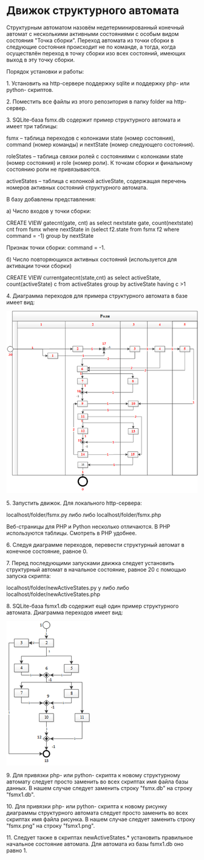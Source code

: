# Движок структурного автомата
<p> Структурным автоматом назовём недетерминированный конечный автомат с несколькими активными состояниями с особым видом состояния "Точка сборки". Переход автомата из точки сборки в следующие состояния происходит не по команде, а тогда, когда осуществлён переход в точку сборки изо всех состояний, имеющих выход в эту точку сборки.
<p> Порядок установки и работы:
<p>1. Установить на http-сервере поддержку sqlite и поддержку php- или python- скриптов.
<p>2. Поместить все файлы из этого репозитория в папку folder на http-сервер.
<p>3. SQLite-база fsmx.db содержит пример структурного автомата и имеет три таблицы:
<p>fsmx 	– таблица переходов с колонками state (номер состояния), command (номер команды) и nextState (номер следующего состояния).
<p>roleStates	– таблица связки ролей с состояниями с колонками state (номер состояния) и role (номер роли). К точкам сборки и финальному состоянию роли не привязываются.
<p>activeStates	– таблица	с колонкой activeState, содержащая перечень номеров активных состояний структурного автомата.
<p>В базу добавлены представления:
<p>а)	Число входов у точки сборки: 
<p>CREATE VIEW gatecnt(gate, cnt) as select nextstate gate, count(nextstate) cnt from fsmx  where nextState in (select f2.state from fsmx f2 where command = -1) group by nextState
<p>Признак точки сборки: command = -1.
<p>б)	Число повторяющихся активных состояний (используется для активации точки сборки)
<p>CREATE VIEW currentgatecnt(state,cnt) as select activeState, count(activeState) c from activeStates group by activeState having c >1
<p>4. Диаграмма переходов для примера структурного автомата в базе имеет вид:

![s](https://github.com/GrigoryevV/StructuralStateMachine/blob/main/fsmx.png)

<p>5. Запустить движок. Для локального  http-сервера:
<p>localhost/folder/fsmx.py либо либо localhost/folder/fsmx.php
<p>Веб-страницы для PHP и Python несколько отличаются. В PHP используются таблицы. Смотреть в PHP удобнее.
<p>6. Следуя диаграмме переходов, перевести структурный автомат в конечное состояние, равное 0.
<p>7. Перед последующими запусками движка следует установить структурный автомат в начальное состояние, равное 20 с помощью запуска скрипта:
<p>localhost/folder/newActiveStates.py y либо либо localhost/folder/newActiveStates.php
<p>8. SQLite-база fsmx1.db содержит ещё один пример структурного автомата. Диаграмма переходов имеет вид:

![s](https://github.com/GrigoryevV/StructuralStateMachine/blob/main/fsmx1.png)

<p>9. Для привязки php- или python- скрипта к новому структурному автомату следует просто заменить во всех скриптах имя файла базы данных. В нашем случае следует заменить строку "fsmx.db" на строку  "fsmx1.db".
<p>10. Для привязки php- или python- скрипта к новому рисунку диаграммы структурного автомата следует просто заменить во всех скриптах имя файла рисунка. В нашем случае следует заменить строку "fsmx.png" на строку  "fsmx1.png".
<p>11. Следует также в скриптах newActiveStates.* установить правильное начальное состояние автомата. Для автомата из базы fsmx1.db оно равно 1.




